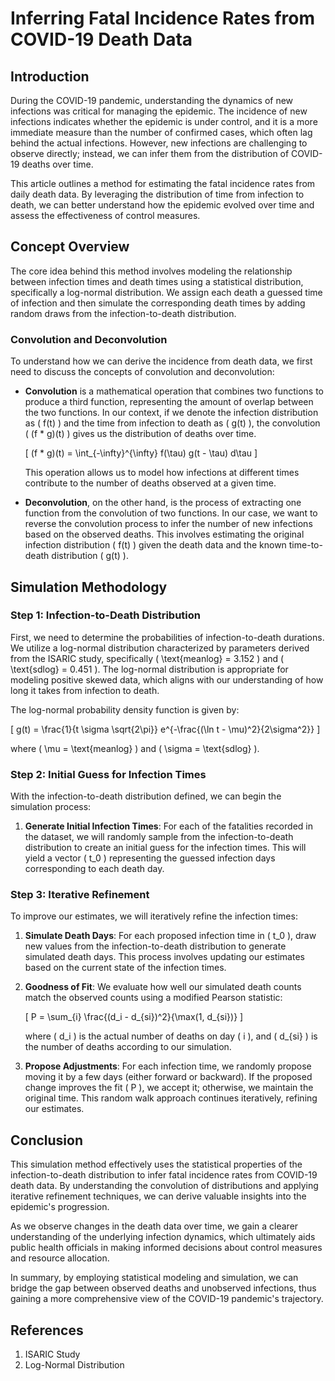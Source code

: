# Inferring Fatal Incidence Rates from COVID-19 Death Data

## Introduction

During the COVID-19 pandemic, understanding the dynamics of new infections was critical for managing the epidemic. The incidence of new infections indicates whether the epidemic is under control, and it is a more immediate measure than the number of confirmed cases, which often lag behind the actual infections. However, new infections are challenging to observe directly; instead, we can infer them from the distribution of COVID-19 deaths over time. 

This article outlines a method for estimating the fatal incidence rates from daily death data. By leveraging the distribution of time from infection to death, we can better understand how the epidemic evolved over time and assess the effectiveness of control measures.

## Concept Overview

The core idea behind this method involves modeling the relationship between infection times and death times using a statistical distribution, specifically a log-normal distribution. We assign each death a guessed time of infection and then simulate the corresponding death times by adding random draws from the infection-to-death distribution.

### Convolution and Deconvolution

To understand how we can derive the incidence from death data, we first need to discuss the concepts of convolution and deconvolution:

- **Convolution** is a mathematical operation that combines two functions to produce a third function, representing the amount of overlap between the two functions. In our context, if we denote the infection distribution as \( f(t) \) and the time from infection to death as \( g(t) \), the convolution \( (f * g)(t) \) gives us the distribution of deaths over time. 

  \[
  (f * g)(t) = \int_{-\infty}^{\infty} f(\tau) g(t - \tau) d\tau
  \]

  This operation allows us to model how infections at different times contribute to the number of deaths observed at a given time.

- **Deconvolution**, on the other hand, is the process of extracting one function from the convolution of two functions. In our case, we want to reverse the convolution process to infer the number of new infections based on the observed deaths. This involves estimating the original infection distribution \( f(t) \) given the death data and the known time-to-death distribution \( g(t) \).

## Simulation Methodology

### Step 1: Infection-to-Death Distribution

First, we need to determine the probabilities of infection-to-death durations. We utilize a log-normal distribution characterized by parameters derived from the ISARIC study, specifically \( \text{meanlog} = 3.152 \) and \( \text{sdlog} = 0.451 \). The log-normal distribution is appropriate for modeling positive skewed data, which aligns with our understanding of how long it takes from infection to death.

The log-normal probability density function is given by:

\[
g(t) = \frac{1}{t \sigma \sqrt{2\pi}} e^{-\frac{(\ln t - \mu)^2}{2\sigma^2}}
\]

where \( \mu = \text{meanlog} \) and \( \sigma = \text{sdlog} \).

### Step 2: Initial Guess for Infection Times

With the infection-to-death distribution defined, we can begin the simulation process:

1. **Generate Initial Infection Times**: For each of the fatalities recorded in the dataset, we will randomly sample from the infection-to-death distribution to create an initial guess for the infection times. This will yield a vector \( t_0 \) representing the guessed infection days corresponding to each death day.

### Step 3: Iterative Refinement

To improve our estimates, we will iteratively refine the infection times:

1. **Simulate Death Days**: For each proposed infection time in \( t_0 \), draw new values from the infection-to-death distribution to generate simulated death days. This process involves updating our estimates based on the current state of the infection times.

2. **Goodness of Fit**: We evaluate how well our simulated death counts match the observed counts using a modified Pearson statistic:

   \[
   P = \sum_{i} \frac{(d_i - d_{si})^2}{\max(1, d_{si})}
   \]

   where \( d_i \) is the actual number of deaths on day \( i \), and \( d_{si} \) is the number of deaths according to our simulation.

3. **Propose Adjustments**: For each infection time, we randomly propose moving it by a few days (either forward or backward). If the proposed change improves the fit \( P \), we accept it; otherwise, we maintain the original time. This random walk approach continues iteratively, refining our estimates.

## Conclusion

This simulation method effectively uses the statistical properties of the infection-to-death distribution to infer fatal incidence rates from COVID-19 death data. By understanding the convolution of distributions and applying iterative refinement techniques, we can derive valuable insights into the epidemic's progression.

As we observe changes in the death data over time, we gain a clearer understanding of the underlying infection dynamics, which ultimately aids public health officials in making informed decisions about control measures and resource allocation.

In summary, by employing statistical modeling and simulation, we can bridge the gap between observed deaths and unobserved infections, thus gaining a more comprehensive view of the COVID-19 pandemic's trajectory.

## References

1. ISARIC Study
2. Log-Normal Distribution
